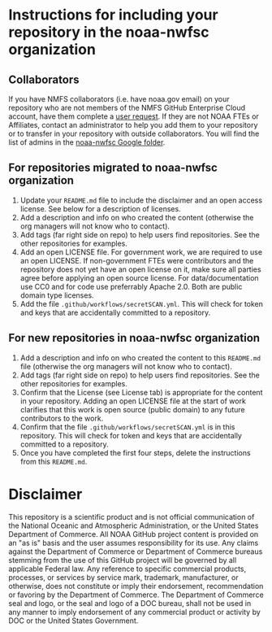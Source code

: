 # Instructions for including your repository in the noaa-nwfsc organization

## Collaborators

If you have NMFS collaborators (i.e. have noaa.gov email) on your repository who are not members of the NMFS GitHub Enterprise Cloud account, have them complete a [user request](https://sites.google.com/noaa.gov/nmfs-st-github-governance-team/github-users). If they are not NOAA FTEs or Affiliates, contact an administrator to help you add them to your repository or to transfer in your repository with outside collaborators.  You will find the list of admins in the [noaa-nwfsc Google folder](https://drive.google.com/drive/folders/1k54HDpe6AcpfZ9LZzdIARFbH6wdi8pGl?usp=sharing).

## For repositories migrated to noaa-nwfsc organization

1) Update your `README.md` file to include the disclaimer and an open access license. See below for a description of licenses.
2) Add a description and info on who created the content (otherwise the org managers will not know who to contact).
3) Add tags (far right side on repo) to help users find repositories. See the other repositories for examples.
4) Add an open LICENSE file. For government work, we are required to use an open LICENSE. If non-government FTEs were contributors and the repository does not yet have an open license on it, make sure all parties agree before applying an open source license. For data/documentation use CC0 and for code use preferrably Apache 2.0. Both are public domain type licenses.
5) Add the file `.github/workflows/secretSCAN.yml`. This will check for token and keys that are accidentally committed to a repository.

## For new repositories in noaa-nwfsc organization

1) Add a description and info on who created the content to this `README.md` file (otherwise the org managers will not know who to contact).
2) Add tags (far right side on repo) to help users find repositories. See the other repositories for examples.
3) Confirm that the License (see License tab) is appropriate for the content in your repository. Adding an open LICENSE file at the start of work clarifies that this work is open source (public domain) to any future contributors to the work. 
4) Confirm that the file `.github/workflows/secretSCAN.yml` is in this repository. This will check for token and keys that are accidentally committed to a repository.
5) Once you have completed the first four steps, delete the instructions from this `README.md`.

# Disclaimer

This repository is a scientific product and is not official communication of the National Oceanic and Atmospheric Administration, or the United States Department of Commerce. All NOAA GitHub project content is provided on an "as is" basis and the user assumes responsibility for its use. Any claims against the Department of Commerce or Department of Commerce bureaus stemming from the use of this GitHub project will be governed by all applicable Federal law. Any reference to specific commercial products, processes, or services by service mark, trademark, manufacturer, or otherwise, does not constitute or imply their endorsement, recommendation or favoring by the Department of Commerce. The Department of Commerce seal and logo, or the seal and logo of a DOC bureau, shall not be used in any manner to imply endorsement of any commercial product or activity by DOC or the United States Government.

